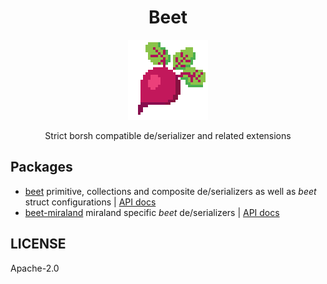 <p align="center">
  <h1 align="center">Beet</h1>
  <p align="center">
    <img height="128" width="128" src="./assets/beet-logo.png">
  </p>
  <p align="center">Strict borsh compatible de/serializer and related extensions</p>
</p>

## Packages

- [beet](./beet) primitive, collections and composite de/serializers as well as _beet_ struct
  configurations | [API docs](https://metaplex-foundation.github.io/beet/docs/beet)
- [beet-miraland](./beet-miraland) miraland specific _beet_ de/serializers | [API docs](https://metaplex-foundation.github.io/beet/docs/beet-miraland)

## LICENSE

Apache-2.0
